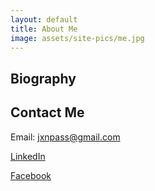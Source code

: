 ```yaml
---
layout: default
title: About Me
image: assets/site-pics/me.jpg
---
```


## Biography

## Contact Me

Email: jxnpass@gmail.com 

[LinkedIn](https://www.linkedin.com/in/jackson-passey-4102ba251/) 

[Facebook](https://www.facebook.com/jackson.passey/)



